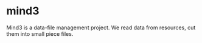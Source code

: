 mind3
=======

Mind3 is a data-file management project.
We read data from resources, cut them into small piece files. 